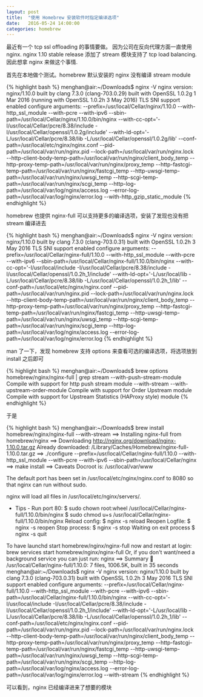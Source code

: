 ```yaml
---
layout: post
title:  "使用 Homebrew 安装软件时指定编译选项"
date:   2016-05-24 14:00:00
categories: homebrew
---
```


最近有一个 tcp ssl offloading 的事情要做。
因为公司在反向代理方面一直使用 nginx.
nginx 1.10 stable release 添加了 stream 模块支持了 tcp load balancing.
因此想拿 nginx 来做这个事情.

首先在本地做个测试。homebrew 默认安装的 nginx 没有编译 stream module

{% highlight bash %}
menghan@air:~/Downloads$ nginx -V
nginx version: nginx/1.10.0
built by clang 7.3.0 (clang-703.0.29)
built with OpenSSL 1.0.2g  1 Mar 2016 (running with OpenSSL 1.0.2h  3 May 2016)
TLS SNI support enabled
configure arguments: --prefix=/usr/local/Cellar/nginx/1.10.0 --with-http_ssl_module --with-pcre --with-ipv6 --sbin-path=/usr/local/Cellar/nginx/1.10.0/bin/nginx --with-cc-opt='-I/usr/local/Cellar/pcre/8.38/include -I/usr/local/Cellar/openssl/1.0.2g/include' --with-ld-opt='-L/usr/local/Cellar/pcre/8.38/lib -L/usr/local/Cellar/openssl/1.0.2g/lib' --conf-path=/usr/local/etc/nginx/nginx.conf --pid-path=/usr/local/var/run/nginx.pid --lock-path=/usr/local/var/run/nginx.lock --http-client-body-temp-path=/usr/local/var/run/nginx/client_body_temp --http-proxy-temp-path=/usr/local/var/run/nginx/proxy_temp --http-fastcgi-temp-path=/usr/local/var/run/nginx/fastcgi_temp --http-uwsgi-temp-path=/usr/local/var/run/nginx/uwsgi_temp --http-scgi-temp-path=/usr/local/var/run/nginx/scgi_temp --http-log-path=/usr/local/var/log/nginx/access.log --error-log-path=/usr/local/var/log/nginx/error.log --with-http_gzip_static_module
{% endhighlight %}

homebrew 也提供 nginx-full 可以支持更多的编译选项，安装了发现也没有把 stream 编译进去

{% highlight bash %}
menghan@air:~/Downloads$ nginx -V
nginx version: nginx/1.10.0
built by clang 7.3.0 (clang-703.0.31)
built with OpenSSL 1.0.2h  3 May 2016
TLS SNI support enabled
configure arguments: --prefix=/usr/local/Cellar/nginx-full/1.10.0 --with-http_ssl_module --with-pcre --with-ipv6 --sbin-path=/usr/local/Cellar/nginx-full/1.10.0/bin/nginx --with-cc-opt='-I/usr/local/include -I/usr/local/Cellar/pcre/8.38/include -I/usr/local/Cellar/openssl/1.0.2h_1/include' --with-ld-opt='-L/usr/local/lib -L/usr/local/Cellar/pcre/8.38/lib -L/usr/local/Cellar/openssl/1.0.2h_1/lib' --conf-path=/usr/local/etc/nginx/nginx.conf --pid-path=/usr/local/var/run/nginx.pid --lock-path=/usr/local/var/run/nginx.lock --http-client-body-temp-path=/usr/local/var/run/nginx/client_body_temp --http-proxy-temp-path=/usr/local/var/run/nginx/proxy_temp --http-fastcgi-temp-path=/usr/local/var/run/nginx/fastcgi_temp --http-uwsgi-temp-path=/usr/local/var/run/nginx/uwsgi_temp --http-scgi-temp-path=/usr/local/var/run/nginx/scgi_temp --http-log-path=/usr/local/var/log/nginx/access.log --error-log-path=/usr/local/var/log/nginx/error.log
{% endhighlight %}

man 了一下，发现 homebrew 支持 options 来查看可选的编译选项，将选项放到 install 之后即可

{% highlight bash %}
menghan@air:~/Downloads$ brew options homebrew/nginx/nginx-full | grep stream
--with-push-stream-module
	Compile with support for http push stream module
--with-stream
--with-upstream-order-module
	Compile with support for Order Upstream module
	Compile with support for Upstream Statistics (HAProxy style) module
{% endhighlight %}

于是

{% highlight bash %}
menghan@air:~/Downloads$ brew install homebrew/nginx/nginx-full --with-stream
==> Installing nginx-full from homebrew/nginx
==> Downloading http://nginx.org/download/nginx-1.10.0.tar.gz
Already downloaded: /Library/Caches/Homebrew/nginx-full-1.10.0.tar.gz
==> ./configure --prefix=/usr/local/Cellar/nginx-full/1.10.0 --with-http_ssl_module --with-pcre --with-ipv6 --sbin-path=/usr/local/Cellar/nginx
==> make install
==> Caveats
Docroot is: /usr/local/var/www

The default port has been set in /usr/local/etc/nginx/nginx.conf to 8080 so that
nginx can run without sudo.

nginx will load all files in /usr/local/etc/nginx/servers/.

- Tips -
Run port 80:
 $ sudo chown root:wheel /usr/local/Cellar/nginx-full/1.10.0/bin/nginx
 $ sudo chmod u+s /usr/local/Cellar/nginx-full/1.10.0/bin/nginx
Reload config:
 $ nginx -s reload
Reopen Logfile:
 $ nginx -s reopen
Stop process:
 $ nginx -s stop
Waiting on exit process
 $ nginx -s quit

To have launchd start homebrew/nginx/nginx-full now and restart at login:
  brew services start homebrew/nginx/nginx-full
Or, if you don't want/need a background service you can just run:
  nginx
==> Summary
🍺  /usr/local/Cellar/nginx-full/1.10.0: 7 files, 1006.5K, built in 35 seconds
menghan@air:~/Downloads$ nginx -V
nginx version: nginx/1.10.0
built by clang 7.3.0 (clang-703.0.31)
built with OpenSSL 1.0.2h  3 May 2016
TLS SNI support enabled
configure arguments: --prefix=/usr/local/Cellar/nginx-full/1.10.0 --with-http_ssl_module --with-pcre --with-ipv6 --sbin-path=/usr/local/Cellar/nginx-full/1.10.0/bin/nginx --with-cc-opt='-I/usr/local/include -I/usr/local/Cellar/pcre/8.38/include -I/usr/local/Cellar/openssl/1.0.2h_1/include' --with-ld-opt='-L/usr/local/lib -L/usr/local/Cellar/pcre/8.38/lib -L/usr/local/Cellar/openssl/1.0.2h_1/lib' --conf-path=/usr/local/etc/nginx/nginx.conf --pid-path=/usr/local/var/run/nginx.pid --lock-path=/usr/local/var/run/nginx.lock --http-client-body-temp-path=/usr/local/var/run/nginx/client_body_temp --http-proxy-temp-path=/usr/local/var/run/nginx/proxy_temp --http-fastcgi-temp-path=/usr/local/var/run/nginx/fastcgi_temp --http-uwsgi-temp-path=/usr/local/var/run/nginx/uwsgi_temp --http-scgi-temp-path=/usr/local/var/run/nginx/scgi_temp --http-log-path=/usr/local/var/log/nginx/access.log --error-log-path=/usr/local/var/log/nginx/error.log --with-stream
{% endhighlight %}

可以看到，nginx 已经编译进来了想要的模块
